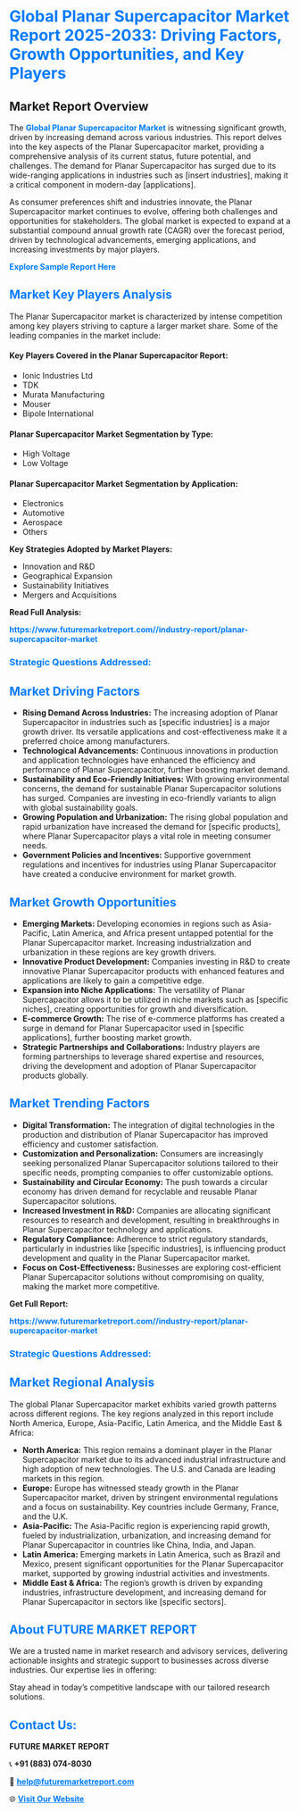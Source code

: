 <h1 style="color: #007BFF;">Global Planar Supercapacitor Market Report 2025-2033: Driving Factors, Growth Opportunities, and Key Players</h1>

<section id="overview">
<h2>Market Report Overview</h2>
<p>The <a href="https://www.futuremarketreport.com//industry-report/planar-supercapacitor-market" style="color: #007BFF; text-decoration: none;"><strong>Global Planar Supercapacitor Market</strong></a> is witnessing significant growth, driven by increasing demand across various industries. This report delves into the key aspects of the Planar Supercapacitor market, providing a comprehensive analysis of its current status, future potential, and challenges. The demand for Planar Supercapacitor has surged due to its wide-ranging applications in industries such as [insert industries], making it a critical component in modern-day [applications].</p>
<p>As consumer preferences shift and industries innovate, the Planar Supercapacitor market continues to evolve, offering both challenges and opportunities for stakeholders. The global market is expected to expand at a substantial compound annual growth rate (CAGR) over the forecast period, driven by technological advancements, emerging applications, and increasing investments by major players.</p>
</section>

<section id="overview">
<p><a href="https://www.futuremarketreport.com//request-sample/reportId=76229" style="color: #007BFF; text-decoration: none;"><strong>Explore Sample Report Here</strong></a></p>
</section>

<section id="key-players">
<h2 style="color: #007BFF;">Market Key Players Analysis</h2>
<p>The Planar Supercapacitor market is characterized by intense competition among key players striving to capture a larger market share. Some of the leading companies in the market include:</p>
<h4>Key Players Covered in the Planar Supercapacitor Report:</h4>
<ul><li>Ionic Industries Ltd</li><li>TDK</li><li>Murata Manufacturing</li><li>Mouser</li><li>Bipole International</li></ul>
<h4>Planar Supercapacitor Market Segmentation by Type:</h4>
<ul><li>High Voltage</li><li>Low Voltage</li></ul>

<h4>Planar Supercapacitor Market Segmentation by Application:</h4>
<ul><li>Electronics</li><li>Automotive</li><li>Aerospace</li><li>Others</li></ul>
<p><strong>Key Strategies Adopted by Market Players:</strong></p>
<ul>
<li>Innovation and R&D</li>
<li>Geographical Expansion</li>
<li>Sustainability Initiatives</li>
<li>Mergers and Acquisitions</li>
</ul>
</section>

<section>
<p><strong>Read Full Analysis: </strong></p><a href="https://www.futuremarketreport.com//industry-report/planar-supercapacitor-market" style="color: #007BFF; text-decoration: none;"><strong>https://www.futuremarketreport.com//industry-report/planar-supercapacitor-market</strong></a>
<h3 style="color: #007BFF;">Strategic Questions Addressed:</h3>
</section>

<section id="driving-factors">
<h2 style="color: #007BFF;">Market Driving Factors</h2>
<ul>
<li><strong>Rising Demand Across Industries:</strong> The increasing adoption of Planar Supercapacitor in industries such as [specific industries] is a major growth driver. Its versatile applications and cost-effectiveness make it a preferred choice among manufacturers.</li>
<li><strong>Technological Advancements:</strong> Continuous innovations in production and application technologies have enhanced the efficiency and performance of Planar Supercapacitor, further boosting market demand.</li>
<li><strong>Sustainability and Eco-Friendly Initiatives:</strong> With growing environmental concerns, the demand for sustainable Planar Supercapacitor solutions has surged. Companies are investing in eco-friendly variants to align with global sustainability goals.</li>
<li><strong>Growing Population and Urbanization:</strong> The rising global population and rapid urbanization have increased the demand for [specific products], where Planar Supercapacitor plays a vital role in meeting consumer needs.</li>
<li><strong>Government Policies and Incentives:</strong> Supportive government regulations and incentives for industries using Planar Supercapacitor have created a conducive environment for market growth.</li>
</ul>
</section>

<section id="growth-opportunities">
<h2 style="color: #007BFF;">Market Growth Opportunities</h2>
<ul>
<li><strong>Emerging Markets:</strong> Developing economies in regions such as Asia-Pacific, Latin America, and Africa present untapped potential for the Planar Supercapacitor market. Increasing industrialization and urbanization in these regions are key growth drivers.</li>
<li><strong>Innovative Product Development:</strong> Companies investing in R&D to create innovative Planar Supercapacitor products with enhanced features and applications are likely to gain a competitive edge.</li>
<li><strong>Expansion into Niche Applications:</strong> The versatility of Planar Supercapacitor allows it to be utilized in niche markets such as [specific niches], creating opportunities for growth and diversification.</li>
<li><strong>E-commerce Growth:</strong> The rise of e-commerce platforms has created a surge in demand for Planar Supercapacitor used in [specific applications], further boosting market growth.</li>
<li><strong>Strategic Partnerships and Collaborations:</strong> Industry players are forming partnerships to leverage shared expertise and resources, driving the development and adoption of Planar Supercapacitor products globally.</li>
</ul>
</section>

<section id="trending-factors">
<h2 style="color: #007BFF;">Market Trending Factors</h2>
<ul>
<li><strong>Digital Transformation:</strong> The integration of digital technologies in the production and distribution of Planar Supercapacitor has improved efficiency and customer satisfaction.</li>
<li><strong>Customization and Personalization:</strong> Consumers are increasingly seeking personalized Planar Supercapacitor solutions tailored to their specific needs, prompting companies to offer customizable options.</li>
<li><strong>Sustainability and Circular Economy:</strong> The push towards a circular economy has driven demand for recyclable and reusable Planar Supercapacitor solutions.</li>
<li><strong>Increased Investment in R&D:</strong> Companies are allocating significant resources to research and development, resulting in breakthroughs in Planar Supercapacitor technology and applications.</li>
<li><strong>Regulatory Compliance:</strong> Adherence to strict regulatory standards, particularly in industries like [specific industries], is influencing product development and quality in the Planar Supercapacitor market.</li>
<li><strong>Focus on Cost-Effectiveness:</strong> Businesses are exploring cost-efficient Planar Supercapacitor solutions without compromising on quality, making the market more competitive.</li>
</ul>
</section>

<section>
<p><strong>Get Full Report: </strong></p><a href="https://www.futuremarketreport.com//industry-report/planar-supercapacitor-market" style="color: #007BFF; text-decoration: none;"><strong>https://www.futuremarketreport.com//industry-report/planar-supercapacitor-market</strong></a>
<h3 style="color: #007BFF;">Strategic Questions Addressed:</h3>
</section>


<section id="regional-analysis">
<h2 style="color: #007BFF;">Market Regional Analysis</h2>
<p>The global Planar Supercapacitor market exhibits varied growth patterns across different regions. The key regions analyzed in this report include North America, Europe, Asia-Pacific, Latin America, and the Middle East & Africa:</p>
<ul>
<li><strong>North America:</strong> This region remains a dominant player in the Planar Supercapacitor market due to its advanced industrial infrastructure and high adoption of new technologies. The U.S. and Canada are leading markets in this region.</li>
<li><strong>Europe:</strong> Europe has witnessed steady growth in the Planar Supercapacitor market, driven by stringent environmental regulations and a focus on sustainability. Key countries include Germany, France, and the U.K.</li>
<li><strong>Asia-Pacific:</strong> The Asia-Pacific region is experiencing rapid growth, fueled by industrialization, urbanization, and increasing demand for Planar Supercapacitor in countries like China, India, and Japan.</li>
<li><strong>Latin America:</strong> Emerging markets in Latin America, such as Brazil and Mexico, present significant opportunities for the Planar Supercapacitor market, supported by growing industrial activities and investments.</li>
<li><strong>Middle East & Africa:</strong> The region’s growth is driven by expanding industries, infrastructure development, and increasing demand for Planar Supercapacitor in sectors like [specific sectors].</li>
</ul>
</section>

<footer>
<h2 style="color: #007BFF;">About FUTURE MARKET REPORT</h2>
<p>We are a trusted name in market research and advisory services, delivering actionable insights and strategic support to businesses across diverse industries. Our expertise lies in offering:</p>

<p>Stay ahead in today’s competitive landscape with our tailored research solutions.</p>

<h2 style="color: #007BFF;">Contact Us:</h2>
<p><strong>FUTURE MARKET REPORT</strong></p>
<p>📞 <strong>+91 (883) 074-8030</strong></p>
<p>📧 <strong><a href="mailto:help@futuremarketreport.com" style="color: #007BFF;">help@futuremarketreport.com</a></strong></p>
<p>🌐 <strong><a href="https://www.futuremarketreport.com/" style="color: #007BFF;">Visit Our Website</a></strong></p>
</footer>